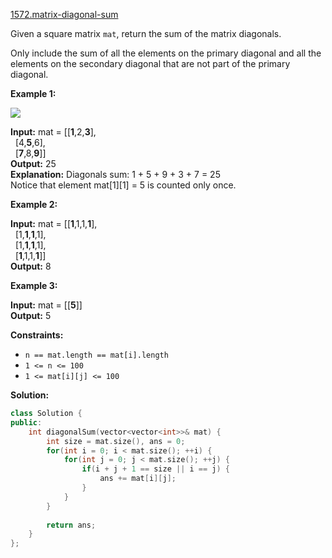 [1572.matrix-diagonal-sum](https://leetcode.com/problems/matrix-diagonal-sum/)  

Given a square matrix `mat`, return the sum of the matrix diagonals.

Only include the sum of all the elements on the primary diagonal and all the elements on the secondary diagonal that are not part of the primary diagonal.

**Example 1:**

![](https://assets.leetcode.com/uploads/2020/08/14/sample_1911.png)

  
**Input:** mat = \[\[**1**,2,**3**\],  
              \[4,**5**,6\],  
              \[**7**,8,**9**\]\]  
**Output:** 25  
**Explanation:** Diagonals sum: 1 + 5 + 9 + 3 + 7 = 25  
Notice that element mat\[1\]\[1\] = 5 is counted only once.  

**Example 2:**

  
**Input:** mat = \[\[**1**,1,1,**1**\],  
              \[1,**1**,**1**,1\],  
              \[1,**1**,**1**,1\],  
              \[**1**,1,1,**1**\]\]  
**Output:** 8  

**Example 3:**

  
**Input:** mat = \[\[**5**\]\]  
**Output:** 5  

**Constraints:**

*   `n == mat.length == mat[i].length`
*   `1 <= n <= 100`
*   `1 <= mat[i][j] <= 100`  



**Solution:**  

```cpp
class Solution {
public:
    int diagonalSum(vector<vector<int>>& mat) {
        int size = mat.size(), ans = 0;
        for(int i = 0; i < mat.size(); ++i) {
            for(int j = 0; j < mat.size(); ++j) {
                if(i + j + 1 == size || i == j) {
                    ans += mat[i][j];
                }
            }
        }
        
        return ans;
    }
};
```
      